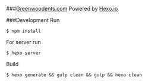 ###[Greenwoodents.com](http://greenwoodents.com/)
Powered by [Hexo.io](https://github.com/hexojs/hexo)

###Development
Run
```
$ npm install
```

For server run
```
$ hexo server
```

Build
```
$ hexo generate && gulp clean && gulp && hexo clean
```
